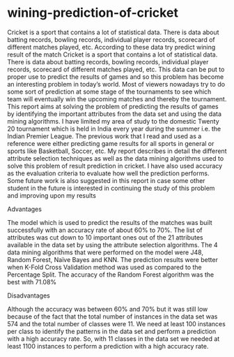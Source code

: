 # wining-prediction-of-cricket
Cricket is a sport that contains a lot of statistical data. There is data about batting records, bowling records, individual player records, scorecard of different matches played, etc. According to these data try predict wining result of the match
Cricket is a sport that contains a lot of statistical data. There is data about batting records, bowling records, individual player records, scorecard of different matches played, etc. This data can be put to proper use to predict the results of games and so this problem has become an interesting problem in today’s world. Most of viewers nowadays try to do some sort of prediction at some stage of the tournaments to see which team will eventually win the upcoming matches and thereby the tournament. This report aims at solving the problem of predicting the results of games by identifying the important attributes from the data set and using the data mining algorithms. I have limited my area of study to the domestic Twenty 20 tournament which is held in India every year during the summer i.e. the Indian Premier League. The previous work that I read and used as a reference were either predicting game results for all sports in general or sports like Basketball, Soccer, etc. My report describes in detail the different attribute selection techniques as well as the data mining algorithms used to solve this problem of result prediction in cricket. I have also used accuracy as the evaluation criteria to evaluate how well the prediction performs. Some future work is also suggested in this report in case some other student in the future is interested in continuing the study of this problem and improving upon my results


Advantages

The model which is used to predict the results of the matches was built successfully with an accuracy rate of about 60% to 70%. The list of attributes was cut down to 10 important ones out of the 21 attributes available in the data set by using the attribute selection algorithms. The 4 data mining algorithms that were performed on the model were J48, Random Forest, Naïve Bayes and KNN. The prediction results were better when K-Fold Cross Validation method was used as compared to the Percentage Split. The accuracy of the Random Forest algorithm was the best with 71.08%



Disadvantages

Although the accuracy was between 60% and 70% but it was still low because of the fact that the total number of instances in the data set was 574 and the total number of classes were 11. We need at least 100 instances per class to identify the patterns in the data set and perform a prediction with a high accuracy rate. So, with 11 classes in the data set we needed at least 1100 instances to perform a prediction with a high accuracy rate.

